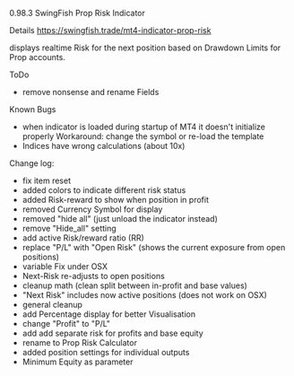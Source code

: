 0.98.3
SwingFish Prop Risk Indicator
 
Details https://swingfish.trade/mt4-indicator-prop-risk

displays realtime Risk for the next position based on Drawdown Limits for Prop accounts.

ToDo
- remove nonsense and rename Fields

Known Bugs
- when indicator is loaded during startup of MT4 it doesn't initialize properly
  Workaround: change the symbol or re-load the template 
- Indices have wrong calculations (about 10x)


Change log:
- fix item reset
- added colors to indicate different risk status
- added Risk-reward to show when position in profit
- removed Currency Symbol for display
- removed "hide all" (just unload the indicator instead)
- remove "Hide_all" setting
- add active Risk/reward ratio (RR)
- replace "P/L" with "Open Risk" (shows the current exposure from open positions)
- variable Fix under OSX
- Next-Risk re-adjusts to open positions
- cleanup math (clean split between in-profit and base values)
- "Next Risk" includes now active positions (does not work on OSX)
- general cleanup
- add Percentage display for better Visualisation
- change "Profit" to "P/L"
- add add separate risk for profits and base equity
- rename to Prop Risk Calculator
- added position settings for individual outputs
- Minimum Equity as parameter
